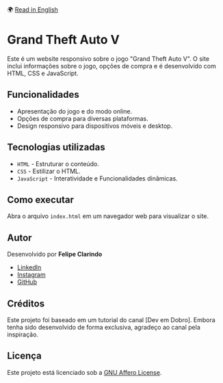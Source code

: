 🌍 [Read in English](README.md)

# Grand Theft Auto V

Este é um website responsivo sobre o jogo "Grand Theft Auto V". O site inclui informações sobre o jogo, opções de compra e é desenvolvido com HTML, CSS e JavaScript.

## Funcionalidades

- Apresentação do jogo e do modo online.
- Opções de compra para diversas plataformas.
- Design responsivo para dispositivos móveis e desktop.

## Tecnologias utilizadas

- `HTML` - Estruturar o conteúdo.
- `CSS` - Estilizar o HTML.
- `JavaScript` - Interatividade e Funcionalidades dinâmicas.

## Como executar

Abra o arquivo `index.html` em um navegador web para visualizar o site.

## Autor

Desenvolvido por **Felipe Clarindo**

- [LinkedIn](https://www.linkedin.com/in/felipeclarindo/)
- [Instagram](https://www.instagram.com/lipethecoder)
- [GitHub](https://github.com/felipeclarindo)

## Créditos

Este projeto foi baseado em um tutorial do canal [Dev em Dobro]. Embora tenha sido desenvolvido de forma exclusiva, agradeço ao canal pela inspiração.

## Licença

Este projeto está licenciado sob a [GNU Affero License](https://www.gnu.org/licenses/agpl-3.0.html).
